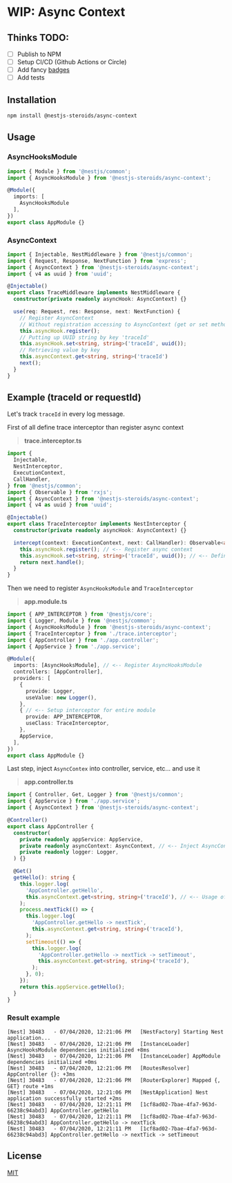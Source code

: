 # WIP: Async Context

## Thinks TODO:
- [ ] Publish to NPM
- [ ] Setup CI/CD (Github Actions or Circle)
- [ ] Add fancy [badges](shields.io)
- [ ] Add tests

## Installation
```bash
npm install @nestjs-steroids/async-context
```

## Usage
### AsyncHooksModule
```typescript
import { Module } from '@nestjs/common';
import { AsyncHooksModule } from '@nestjs-steroids/async-context';

@Module({
  imports: [
    AsyncHooksModule
  ],
})
export class AppModule {}
```

### AsyncContext
```typescript
import { Injectable, NestMiddleware } from '@nestjs/common';
import { Request, Response, NextFunction } from 'express';
import { AsyncContext } from '@nestjs-steroids/async-context';
import { v4 as uuid } from 'uuid';

@Injectable()
export class TraceMiddleware implements NestMiddleware {
  constructor(private readonly asyncHook: AsyncContext) {}

  use(req: Request, res: Response, next: NextFunction) {
    // Register AsyncContext
    // Without registration accessing to AsyncContext (get or set methods), will throw an error
    this.asyncHook.register();
    // Putting up UUID string by key 'traceId'
    this.asyncHook.set<string, string>('traceId', uuid());
    // Retrieving value by key
    this.asyncContext.get<string, string>('traceId')
    next();
  }
}
```

## Example (traceId or requestId)

Let's track `traceId` in every log message.

First of all define trace interceptor than register async context

> **trace.interceptor.ts**
```typescript
import {
  Injectable,
  NestInterceptor,
  ExecutionContext,
  CallHandler,
} from '@nestjs/common';
import { Observable } from 'rxjs';
import { AsyncContext } from '@nestjs-steroids/async-context';
import { v4 as uuid } from 'uuid';

@Injectable()
export class TraceInterceptor implements NestInterceptor {
  constructor(private readonly asyncHook: AsyncContext) {}

  intercept(context: ExecutionContext, next: CallHandler): Observable<any> {
    this.asyncHook.register(); // <-- Register async context
    this.asyncHook.set<string, string>('traceId', uuid()); // <-- Define traceId
    return next.handle();
  }
}
```

Then we need to register `AsyncHooksModule` and `TraceInterceptor`

> **app.module.ts**
```typescript
import { APP_INTERCEPTOR } from '@nestjs/core';
import { Logger, Module } from '@nestjs/common';
import { AsyncHooksModule } from '@nestjs-steroids/async-context';
import { TraceInterceptor } from './trace.interceptor';
import { AppController } from './app.controller';
import { AppService } from './app.service';

@Module({
  imports: [AsyncHooksModule], // <-- Register AsyncHooksModule
  controllers: [AppController],
  providers: [
    {
      provide: Logger,
      useValue: new Logger(),
    },
    { // <-- Setup interceptor for entire module
      provide: APP_INTERCEPTOR,
      useClass: TraceInterceptor,
    },
    AppService,
  ],
})
export class AppModule {}
```

Last step, inject `AsyncContex` into controller, service, etc... and use it

> **app.controller.ts**
```typescript
import { Controller, Get, Logger } from '@nestjs/common';
import { AppService } from './app.service';
import { AsyncContext } from '@nestjs-steroids/async-context';

@Controller()
export class AppController {
  constructor(
    private readonly appService: AppService,
    private readonly asyncContext: AsyncContext, // <-- Inject AsyncContext
    private readonly logger: Logger,
  ) {}

  @Get()
  getHello(): string {
    this.logger.log(
      'AppController.getHello',
      this.asyncContext.get<string, string>('traceId'), // <-- Usage of AsyncContext
    );
    process.nextTick(() => {
      this.logger.log(
        'AppController.getHello -> nextTick',
        this.asyncContext.get<string, string>('traceId'),
      );
      setTimeout(() => {
        this.logger.log(
          'AppController.getHello -> nextTick -> setTimeout',
          this.asyncContext.get<string, string>('traceId'),
        );
      }, 0);
    });
    return this.appService.getHello();
  }
}
```

### Result example

```
[Nest] 30483   - 07/04/2020, 12:21:06 PM   [NestFactory] Starting Nest application...
[Nest] 30483   - 07/04/2020, 12:21:06 PM   [InstanceLoader] AsyncHooksModule dependencies initialized +8ms
[Nest] 30483   - 07/04/2020, 12:21:06 PM   [InstanceLoader] AppModule dependencies initialized +0ms
[Nest] 30483   - 07/04/2020, 12:21:06 PM   [RoutesResolver] AppController {}: +3ms
[Nest] 30483   - 07/04/2020, 12:21:06 PM   [RouterExplorer] Mapped {, GET} route +1ms
[Nest] 30483   - 07/04/2020, 12:21:06 PM   [NestApplication] Nest application successfully started +2ms
[Nest] 30483   - 07/04/2020, 12:21:11 PM   [1cf8ad02-7bae-4fa7-963d-66238c94abd3] AppController.getHello
[Nest] 30483   - 07/04/2020, 12:21:11 PM   [1cf8ad02-7bae-4fa7-963d-66238c94abd3] AppController.getHello -> nextTick
[Nest] 30483   - 07/04/2020, 12:21:11 PM   [1cf8ad02-7bae-4fa7-963d-66238c94abd3] AppController.getHello -> nextTick -> setTimeout
```

## License
[MIT](LICENSE.md)